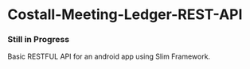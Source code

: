 # Costall-Meeting-Ledger-REST-API
### Still in Progress
Basic RESTFUL API for an android app using Slim Framework.
